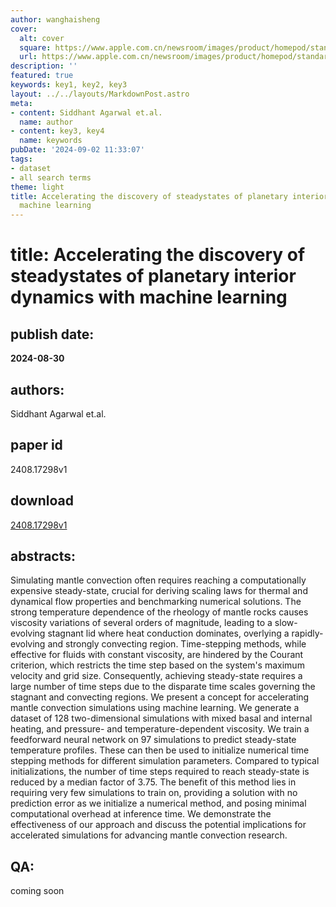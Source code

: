 ```yaml
---
author: wanghaisheng
cover:
  alt: cover
  square: https://www.apple.com.cn/newsroom/images/product/homepod/standard/Apple-HomePod-hero-230118_big.jpg.large_2x.jpg
  url: https://www.apple.com.cn/newsroom/images/product/homepod/standard/Apple-HomePod-hero-230118_big.jpg.large_2x.jpg
description: ''
featured: true
keywords: key1, key2, key3
layout: ../../layouts/MarkdownPost.astro
meta:
- content: Siddhant Agarwal et.al.
  name: author
- content: key3, key4
  name: keywords
pubDate: '2024-09-02 11:33:07'
tags:
- dataset
- all search terms
theme: light
title: Accelerating the discovery of steadystates of planetary interior dynamics with
  machine learning
---
```


# title: Accelerating the discovery of steadystates of planetary interior dynamics with machine learning 
## publish date: 
**2024-08-30** 
## authors: 
  Siddhant Agarwal et.al. 
## paper id
2408.17298v1
## download
[2408.17298v1](http://arxiv.org/abs/2408.17298v1)
## abstracts:
Simulating mantle convection often requires reaching a computationally expensive steady-state, crucial for deriving scaling laws for thermal and dynamical flow properties and benchmarking numerical solutions. The strong temperature dependence of the rheology of mantle rocks causes viscosity variations of several orders of magnitude, leading to a slow-evolving stagnant lid where heat conduction dominates, overlying a rapidly-evolving and strongly convecting region. Time-stepping methods, while effective for fluids with constant viscosity, are hindered by the Courant criterion, which restricts the time step based on the system's maximum velocity and grid size. Consequently, achieving steady-state requires a large number of time steps due to the disparate time scales governing the stagnant and convecting regions.   We present a concept for accelerating mantle convection simulations using machine learning. We generate a dataset of 128 two-dimensional simulations with mixed basal and internal heating, and pressure- and temperature-dependent viscosity. We train a feedforward neural network on 97 simulations to predict steady-state temperature profiles. These can then be used to initialize numerical time stepping methods for different simulation parameters. Compared to typical initializations, the number of time steps required to reach steady-state is reduced by a median factor of 3.75. The benefit of this method lies in requiring very few simulations to train on, providing a solution with no prediction error as we initialize a numerical method, and posing minimal computational overhead at inference time. We demonstrate the effectiveness of our approach and discuss the potential implications for accelerated simulations for advancing mantle convection research.
## QA:
coming soon
